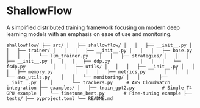 # ShallowFlow
A simplified distributed training framework focusing on modern deep learning models with an emphasis on ease of use and monitoring.

`
shallowflow/
├── src/
│   ├── shallowflow/
│   │   ├── __init__.py
│   │   ├── trainer/
│   │   │   ├── __init__.py
│   │   │   ├── base.py          
│   │   │   └── llm_trainer.py   
│   │   ├── strategies/
│   │   │   ├── __init__.py
│   │   │   ├── ddp.py          
│   │   │   └── fsdp.py         
│   │   ├── utils/
│   │   │   ├── __init__.py
│   │   │   ├── memory.py       
│   │   │   ├── metrics.py      
│   │   │   └── aws_utils.py   
│   │   └── monitoring/
│   │       ├── __init__.py
│   │       └── trackers.py     # AWS CloudWatch integration
├── examples/
│   ├── train_gpt2.py          # Single T4 GPU example
│   └── finetune_bert.py       # Fine-tuning example
├── tests/
├── pyproject.toml
└── README.md
`